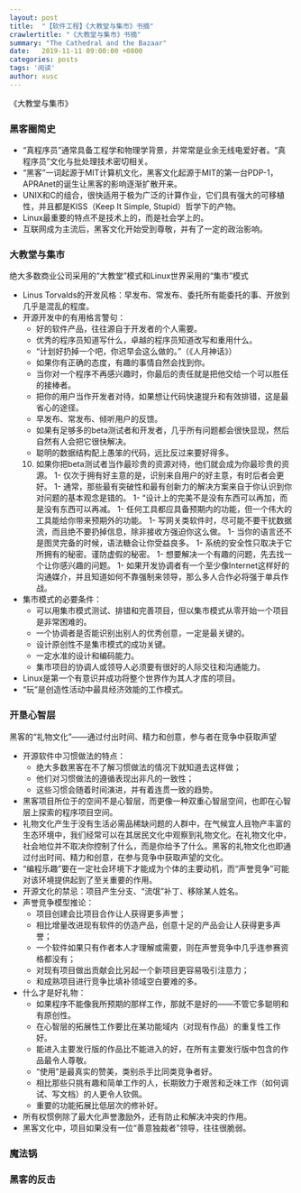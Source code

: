 ```yaml
---
layout: post
title:  "【软件工程】《大教堂与集市》书摘"
crawlertitle: "《大教堂与集市》书摘"
summary: "The Cathedral and the Bazaar"
date:   2019-11-11 09:00:00 +0800
categories: posts
tags: '阅读'
author: xusc
---
```


《大教堂与集市》

### 黑客圈简史
- “真程序员”通常具备工程学和物理学背景，并常常是业余无线电爱好者。“真程序员”文化与批处理技术密切相关。
- “黑客”一词起源于MIT计算机文化，黑客文化起源于MIT的第一台PDP-1，APRAnet的诞生让黑客的影响逐渐扩散开来。
- UNIX和C的组合，很快适用于极为广泛的计算作业，它们具有强大的可移植性，并且都是KISS（Keep It Simple, Stupid）哲学下的产物。
- Linux最重要的特点不是技术上的，而是社会学上的。
- 互联网成为主流后，黑客文化开始受到尊敬，并有了一定的政治影响。

### 大教堂与集市
绝大多数商业公司采用的“大教堂”模式和Linux世界采用的“集市”模式
- Linus Torvalds的开发风格：早发布、常发布、委托所有能委托的事、开放到几乎是混乱的程度。
- 开源开发中的有用格言警句：
   - 好的软件产品，往往源自于开发者的个人需要。
   - 优秀的程序员知道写什么，卓越的程序员知道改写和重用什么。
   - “计划好扔掉一个吧，你迟早会这么做的。”（《人月神话》）
   - 如果你有正确的态度，有趣的事情自然会找到你。
   - 当你对一个程序不再感兴趣时，你最后的责任就是把他交给一个可以胜任的接棒者。
   - 把你的用户当作开发者对待，如果想让代码快速提升和有效排错，这是最省心的途径。
   - 早发布、常发布、倾听用户的反馈。
   - 如果有足够多的beta测试者和开发者，几乎所有问题都会很快显现，然后自然有人会把它很快解决。
   - 聪明的数据结构配上愚笨的代码，远比反过来要好得多。
   10. 如果你把beta测试者当作最珍贵的资源对待，他们就会成为你最珍贵的资源。
   1- 仅次于拥有好主意的是，识别来自用户的好主意，有时后者会更好。
   1- 通常，那些最有突破性和最有创新力的解决方案来自于你认识到你对问题的基本观念是错的。
   1- “设计上的完美不是没有东西可以再加，而是没有东西可以再减。
   1- 任何工具都应具备预期内的功能，但一个伟大的工具能给你带来预期外的功能。
   1- 写网关类软件时，尽可能不要干扰数据流，而且绝不要扔掉信息，除非接收方强迫你这么做。
   1- 当你的语言还不是图灵完备的时候，语法糖会让你受益良多。
   1- 系统的安全性只取决于它所拥有的秘密。谨防虚假的秘密。
   1- 想要解决一个有趣的问题，先去找一个让你感兴趣的问题。
   1- 如果开发协调者有一个至少像Internet这样好的沟通媒介，并且知道如何不靠强制来领导，那么多人合作必将强于单兵作战。
- 集市模式的必要条件：
   - 可以用集市模式测试、排错和完善项目，但以集市模式从零开始一个项目是非常困难的。
   - 一个协调者是否能识别出别人的优秀创意，一定是最关键的。
   - 设计原创性不是集市模式的成功关键。
   - 一定水准的设计和编码能力。
   - 集市项目的协调人或领导人必须要有很好的人际交往和沟通能力。
- Linux是第一个有意识并成功将整个世界作为其人才库的项目。
- “玩”是创造性活动中最具经济效能的工作模式。

### 开垦心智层
黑客的“礼物文化”——通过付出时间、精力和创意，参与者在竞争中获取声望
- 开源软件中习惯做法的特点：
   - 绝大多数黑客在不了解习惯做法的情况下就知道去这样做；
   - 他们对习惯做法的遵循表现出非凡的一致性；
   - 这些习惯会随着时间演进，并有着连贯一致的趋势。
- 黑客项目所位于的空间不是心智层，而更像一种双重心智层空间，也即在心智层上探索的程序项目空间。
- 礼物文化产生于没有生活必需品稀缺问题的人群中，在气候宜人且物产丰富的生态环境中，我们经常可以在其居民文化中观察到礼物文化。在礼物文化中，社会地位并不取决你控制了什么，而是你给予了什么。黑客的礼物文化也即通过付出时间、精力和创意，在参与竞争中获取声望的文化。
- “编程乐趣”要在一定社会环境下才能成为个体的主要动机，而“声誉竞争”可能对该环境提供起到了至关重要的作用。
- 开源文化的禁忌：项目产生分支、“流氓”补丁、移除某人姓名。
- 声誉竞争模型推论：
   - 项目创建会比项目合作让人获得更多声誉；
   - 相比增量改进现有软件的仿造产品，创意十足的产品会让人获得更多声誉；
   - 一个软件如果只有作者本人才理解或需要，则在声誉竞争中几乎连参赛资格都没有；
   - 对现有项目做出贡献会比另起一个新项目更容易吸引注意力；
   - 和成熟项目进行竞争比填补领域空白要难的多。
- 什么才是好礼物：
   - 如果程序不能像我所预期的那样工作，那就不是好的——不管它多聪明和有原创性。
   - 在心智层的拓展性工作要比在某功能域内（对现有作品）的重复性工作好。
   - 能进入主要发行版的作品比不能进入的好，在所有主要发行版中包含的作品最令人尊敬。
   - “使用”是最真实的赞美，类别杀手比同类竞争者好。
   - 相比那些只挑有趣和简单工作的人，长期致力于艰苦和乏味工作（如何调试、写文档）的人更令人钦佩。
   - 重要的功能拓展比低层次的修补好。
- 所有权惯例除了最大化声誉激励外，还有防止和解决冲突的作用。
- 黑客文化中，项目如果没有一位“善意独裁者”领导，往往很脆弱。

### 魔法锅


### 黑客的反击
